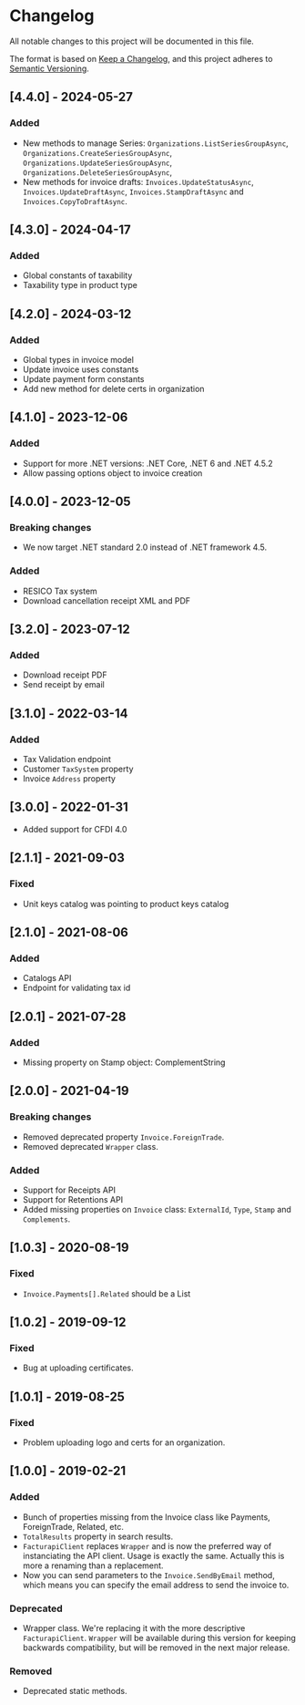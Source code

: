 # Changelog

All notable changes to this project will be documented in this file.

The format is based on [Keep a Changelog](https://keepachangelog.com/en/1.0.0/),
and this project adheres to [Semantic Versioning](https://semver.org/spec/v2.0.0.html).

## [4.4.0] - 2024-05-27

### Added
- New methods to manage Series: `Organizations.ListSeriesGroupAsync`, `Organizations.CreateSeriesGroupAsync`, `Organizations.UpdateSeriesGroupAsync`, `Organizations.DeleteSeriesGroupAsync`,
- New methods for invoice drafts: `Invoices.UpdateStatusAsync`, `Invoices.UpdateDraftAsync`, `Invoices.StampDraftAsync` and `Invoices.CopyToDraftAsync`.

## [4.3.0] - 2024-04-17

### Added

- Global constants of taxability
- Taxability type in product type

## [4.2.0] - 2024-03-12

### Added

- Global types in invoice model
- Update invoice uses constants
- Update payment form constants
- Add new method for delete certs in organization

## [4.1.0] - 2023-12-06

### Added

- Support for more .NET versions: .NET Core, .NET 6 and .NET 4.5.2
- Allow passing options object to invoice creation

## [4.0.0] - 2023-12-05

### Breaking changes

- We now target .NET standard 2.0 instead of .NET framework 4.5.

### Added

- RESICO Tax system
- Download cancellation receipt XML and PDF

## [3.2.0] - 2023-07-12

### Added

- Download receipt PDF
- Send receipt by email

## [3.1.0] - 2022-03-14

### Added

- Tax Validation endpoint
- Customer `TaxSystem` property
- Invoice `Address` property

## [3.0.0] - 2022-01-31

- Added support for CFDI 4.0

## [2.1.1] - 2021-09-03

### Fixed

- Unit keys catalog was pointing to product keys catalog

## [2.1.0] - 2021-08-06

### Added

- Catalogs API
- Endpoint for validating tax id

## [2.0.1] - 2021-07-28

### Added

- Missing property on Stamp object: ComplementString

## [2.0.0] - 2021-04-19

### Breaking changes

- Removed deprecated property `Invoice.ForeignTrade`.
- Removed deprecated `Wrapper` class.

### Added

- Support for Receipts API
- Support for Retentions API
- Added missing properties on `Invoice` class: `ExternalId`, `Type`, `Stamp` and `Complements`.

## [1.0.3] - 2020-08-19
### Fixed

- `Invoice.Payments[].Related` should be a List

## [1.0.2] - 2019-09-12
### Fixed

- Bug at uploading certificates.

## [1.0.1] - 2019-08-25
### Fixed

- Problem uploading logo and certs for an organization.

## [1.0.0] - 2019-02-21
### Added

- Bunch of properties missing from the Invoice class like Payments, ForeignTrade, Related, etc.
- `TotalResults` property in search results.
- `FacturapiClient` replaces `Wrapper` and is now the preferred way of instanciating the API client. Usage is exactly the same. Actually this is more a renaming than a replacement.
- Now you can send parameters to the `Invoice.SendByEmail` method, which means you can specify the email address to send the invoice to.

### Deprecated

- Wrapper class. We're replacing it with the more descriptive `FacturapiClient`. `Wrapper` will be available during this version for keeping backwards compatibility, but will be removed in the next major release.

### Removed

- Deprecated static methods.
